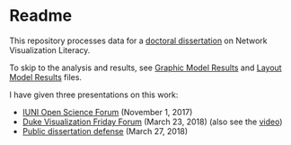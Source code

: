 # Readme

This repository processes data for a [doctoral dissertation](https://scholarworks.iu.edu/dspace/handle/2022/22117) on Network Visualization Literacy.

To skip to the analysis and results, see [Graphic Model Results](Command%20Files/Results/Graphic-Models-Main.md) and [Layout Model Results](Command%20Files/Results/Layout-Models-Main.md) files.

I have given three presentations on this work:

* [IUNI Open Science Forum](Zoss-OpenScienceForum.pdf) (November 1, 2017)
* [Duke Visualization Friday Forum](Zoss-VFF-03-23-18.pdf) (March 23, 2018) (also see the [video](https://compsci.capture.duke.edu/Panopto/Pages/Viewer.aspx?id=1d52fa74-033d-48fc-b0d1-a3a86f12ffaa))
* [Public dissertation defense](Zoss-Defense-03-27-2018.pdf) (March 27, 2018)
